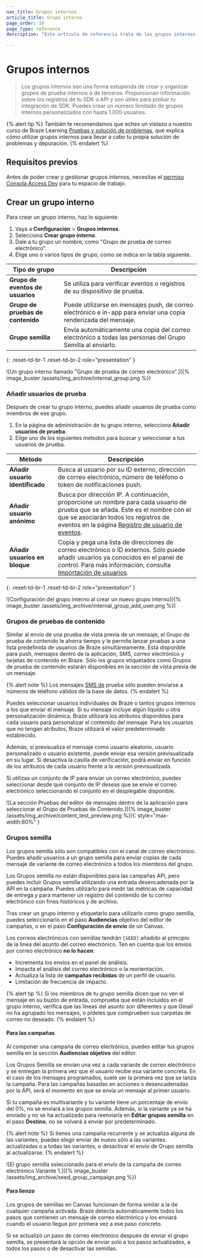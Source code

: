 ```yaml
---
nav_title: Grupos internos
article_title: Grupo interno
page_order: 10
page_type: reference
description: "Este artículo de referencia trata de los grupos internos, una forma estupenda de obtener información sobre el SDK o los registros de API de tu dispositivo de prueba al probar la integración de SDK."

---
```


# Grupos internos

> Los grupos internos son una forma estupenda de crear y organizar grupos de prueba internos o de terceros. Proporcionan información sobre los registros de tu SDK o API y son útiles para probar tu integración de SDK. Puedes crear un número ilimitado de grupos internos personalizados con hasta 1.000 usuarios.

{% alert tip %}
También te recomendamos que eches un vistazo a nuestro curso de Braze Learning [Pruebas y solución de problemas](https://learning.braze.com/path/developer/testing-and-troubleshooting), que explica cómo utilizar grupos internos para llevar a cabo tu propia solución de problemas y depuración.
{% endalert %}

## Requisitos previos

Antes de poder crear y gestionar grupos internos, necesitas el [permiso Consola Access Dev]({{site.baseurl}}/user_guide/administrative/manage_your_braze_users/user_permissions/#limited-and-team-role-permissions) para tu espacio de trabajo.

## Crear un grupo interno

Para crear un grupo interno, haz lo siguiente: 

1. Vaya a **Configuración** > **Grupos internos**.
2. Selecciona **Crear grupo interno**.
3. Dale a tu grupo un nombre, como "Grupo de prueba de correo electrónico".
4. Elige uno o varios tipos de grupo, como se indica en la tabla siguiente.

| Tipo de grupo         | Descripción                                                                                 |
|--------------------|---------------------------------------------------------------------------------------------|
| **Grupo de eventos de usuarios**   | Se utiliza para verificar eventos o registros de su dispositivo de prueba.                                    |
| **Grupo de pruebas de contenido** | Puede utilizarse en mensajes push, de correo electrónico e in-app para enviar una copia renderizada del mensaje. |
| **Grupo semilla**         | Envía automáticamente una copia del correo electrónico a todas las personas del Grupo Semilla al enviarlo.               |
{: .reset-td-br-1 .reset-td-br-2 role="presentation" }

![Un grupo interno llamado "Grupo de prueba de correo electrónico".]({% image_buster /assets/img_archive/internal_group.png %})

### Añadir usuarios de prueba

Después de crear tu grupo interno, puedes añadir usuarios de prueba como miembros de ese grupo. 

1. En la página de administración de tu grupo interno, selecciona **Añadir usuarios de prueba**.
2. Elige uno de los siguientes métodos para buscar y seleccionar a tus usuarios de prueba.

| Método                  | Descripción                                                                                                                                                                                                                                          |
|-------------------------|------------------------------------------------------------------------------------------------------------------------------------------------------------------------------------------------------------------------------------------------------|
| **Añadir usuario identificado** | Busca al usuario por su ID externo, dirección de correo electrónico, número de teléfono o token de notificaciones push.                                                                                                                                                           |
| **Añadir usuario anónimo**  | Busca por dirección IP. A continuación, proporcione un nombre para cada usuario de prueba que se añada. Este es el nombre con el que se asociarán todos los registros de eventos en la página [Registro de usuario de eventos]({{site.baseurl}}/user_guide/administrative/app_settings/event_user_log_tab/). |
| **Añadir usuarios en bloque**      | Copia y pega una lista de direcciones de correo electrónico o ID externos. Sólo puede añadir usuarios ya conocidos en el panel de control. Para más información, consulta [Importación de usuarios]({{site.baseurl}}/user_guide/data/user_data_collection/user_import/).          |
{: .reset-td-br-1 .reset-td-br-2 role="presentation" }

![Configuración del grupo interno al crear un nuevo grupo interno]({% image_buster /assets/img_archive/internal_group_add_user.png %})

### Grupos de pruebas de contenido

Similar al envío de una prueba de vista previa de un mensaje, el Grupo de prueba de contenido le ahorra tiempo y le permite lanzar pruebas a una lista predefinida de usuarios de Braze simultáneamente. Está disponible para push, mensajes dentro de la aplicación, SMS, correo electrónico y tarjetas de contenido en Braze. Sólo los grupos etiquetados como Grupos de prueba de contenido estarán disponibles en la sección de vista previa de un mensaje.

{% alert note %}
Los mensajes [SMS de]({{site.baseurl}}/user_guide/message_building_by_channel/sms_mms_rcs/) prueba sólo pueden enviarse a números de teléfono válidos de la base de datos.
{% endalert %}

Puedes seleccionar usuarios individuales de Braze o tantos grupos internos a los que enviar el mensaje. Si su mensaje incluye algún líquido u otra personalización dinámica, Braze utilizará los atributos disponibles para cada usuario para personalizar el contenido del mensaje. Para los usuarios que no tengan atributos, Braze utilizará el valor predeterminado establecido.

Además, si previsualiza el mensaje como usuario aleatorio, usuario personalizado o usuario existente, puede enviar esa versión previsualizada en su lugar. Si desactiva la casilla de verificación, podrá enviar en función de los atributos de cada usuario frente a la versión previsualizada.

Si utilizas un conjunto de IP para enviar un correo electrónico, puedes seleccionar desde qué conjunto de IP deseas que se envíe el correo electrónico seleccionando el conjunto en el desplegable disponible.

![La sección Pruebas del editor de mensajes dentro de la aplicación para seleccionar el Grupo de Pruebas de Contenido.]({% image_buster /assets/img_archive/content_test_preview.png %}){: style="max-width:60%" }

### Grupos semilla

Los grupos semilla sólo son compatibles con el canal de correo electrónico. Puedes añadir usuarios a un grupo semilla para enviar copias de cada mensaje de variante de correo electrónico a todos los miembros del grupo.

Los Grupos semilla no están disponibles para las campañas API, pero puedes incluir Grupos semilla utilizando una entrada desencadenada por la API en la campaña. Puedes utilizarlo para medir las métricas de capacidad de entrega y para mantener un registro del contenido de tu correo electrónico con fines históricos y de archivo. 

Tras crear un grupo interno y etiquetarlo para utilizarlo como grupo semilla, puedes seleccionarlo en el paso **Audiencias** objetivo del editor de campañas, o en el paso **Configuración de envío** de un Canvas. 

Los correos electrónicos con semillas tendrán `[SEED]` añadido al principio de la línea del asunto del correo electrónico. Ten en cuenta que los envíos por correo electrónico **no lo hacen**:

- Incrementa los envíos en el panel de análisis.
- Impacta el análisis del correo electrónico o la reorientación. 
- Actualiza la lista de **campañas recibidas** de un perfil de usuario.
- Limitación de frecuencia de impacto.

{% alert tip %}
Si los miembros de tu grupo semilla dicen que no ven el mensaje en su buzón de entrada, comprueba que están incluidos en el grupo interno, verifica que las líneas del asunto son diferentes y que Gmail no ha agrupado los mensajes, o pídeles que comprueben sus carpetas de correo no deseado.
{% endalert %}

#### Para las campañas

Al componer una campaña de correo electrónico, puedes editar tus grupos semilla en la sección **Audiencias objetivo** del editor.

Los Grupos Semilla se envían una vez a cada variante de correo electrónico y se entregan la primera vez que el usuario recibe esa variante concreta. En el caso de los mensajes programados, suele ser la primera vez que se lanza la campaña. Para las campañas basadas en acciones o desencadenadas por la API, será el momento en que se envía un mensaje al primer usuario.

Si tu campaña es multivariante y tu variante tiene un porcentaje de envío del 0%, no se enviará a los grupos semilla. Además, si la variante ya se ha enviado y no se ha actualizado para reenviarla en **Editar grupos semilla** en el paso **Destino**, no se volverá a enviar por predeterminado.

{% alert note %}
Si tienes una campaña recurrente y se actualiza alguna de las variantes, puedes elegir enviar de nuevo sólo a las variantes actualizadas o a todas las variantes, o desactivar el envío de Grupo semilla al actualizarse.
{% endalert %}

![El grupo semilla seleccionado para el envío de la campaña de correo electrónico Variante 1.]({% image_buster /assets/img_archive/seed_group_campaign.png %})

#### Para lienzo

Los grupos de semillas en Canvas funcionan de forma similar a la de cualquier campaña activada. Braze detecta automáticamente todos los pasos que contienen un mensaje de correo electrónico y los enviará cuando el usuario llegue por primera vez a ese paso concreto.

Si se actualizó un paso de correo electrónico después de enviar el grupo semilla, se presentará la opción de enviar solo a los pasos actualizados, a todos los pasos o de desactivar las semillas.

